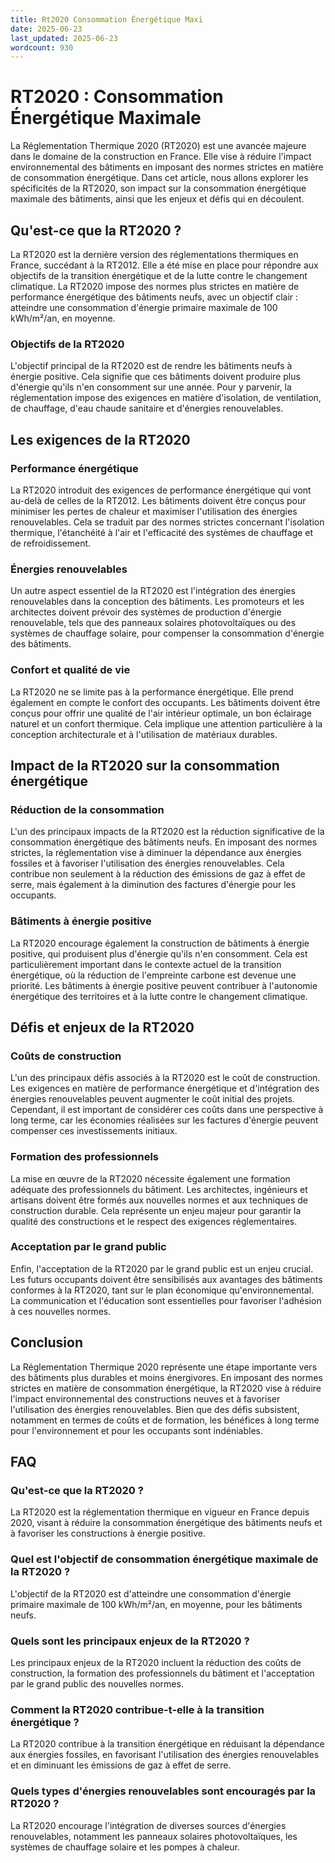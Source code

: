 ```yaml
---
title: Rt2020 Consommation Énergétique Maxi
date: 2025-06-23
last_updated: 2025-06-23
wordcount: 930
---
```


# RT2020 : Consommation Énergétique Maximale

La Réglementation Thermique 2020 (RT2020) est une avancée majeure dans le domaine de la construction en France. Elle vise à réduire l'impact environnemental des bâtiments en imposant des normes strictes en matière de consommation énergétique. Dans cet article, nous allons explorer les spécificités de la RT2020, son impact sur la consommation énergétique maximale des bâtiments, ainsi que les enjeux et défis qui en découlent.

## Qu'est-ce que la RT2020 ?

La RT2020 est la dernière version des réglementations thermiques en France, succédant à la RT2012. Elle a été mise en place pour répondre aux objectifs de la transition énergétique et de la lutte contre le changement climatique. La RT2020 impose des normes plus strictes en matière de performance énergétique des bâtiments neufs, avec un objectif clair : atteindre une consommation d'énergie primaire maximale de 100 kWh/m²/an, en moyenne.

### Objectifs de la RT2020

L'objectif principal de la RT2020 est de rendre les bâtiments neufs à énergie positive. Cela signifie que ces bâtiments doivent produire plus d'énergie qu'ils n'en consomment sur une année. Pour y parvenir, la réglementation impose des exigences en matière d'isolation, de ventilation, de chauffage, d'eau chaude sanitaire et d'énergies renouvelables.

## Les exigences de la RT2020

### Performance énergétique

La RT2020 introduit des exigences de performance énergétique qui vont au-delà de celles de la RT2012. Les bâtiments doivent être conçus pour minimiser les pertes de chaleur et maximiser l'utilisation des énergies renouvelables. Cela se traduit par des normes strictes concernant l'isolation thermique, l'étanchéité à l'air et l'efficacité des systèmes de chauffage et de refroidissement.

### Énergies renouvelables

Un autre aspect essentiel de la RT2020 est l'intégration des énergies renouvelables dans la conception des bâtiments. Les promoteurs et les architectes doivent prévoir des systèmes de production d'énergie renouvelable, tels que des panneaux solaires photovoltaïques ou des systèmes de chauffage solaire, pour compenser la consommation d'énergie des bâtiments.

### Confort et qualité de vie

La RT2020 ne se limite pas à la performance énergétique. Elle prend également en compte le confort des occupants. Les bâtiments doivent être conçus pour offrir une qualité de l'air intérieur optimale, un bon éclairage naturel et un confort thermique. Cela implique une attention particulière à la conception architecturale et à l'utilisation de matériaux durables.

## Impact de la RT2020 sur la consommation énergétique

### Réduction de la consommation

L'un des principaux impacts de la RT2020 est la réduction significative de la consommation énergétique des bâtiments neufs. En imposant des normes strictes, la réglementation vise à diminuer la dépendance aux énergies fossiles et à favoriser l'utilisation des énergies renouvelables. Cela contribue non seulement à la réduction des émissions de gaz à effet de serre, mais également à la diminution des factures d'énergie pour les occupants.

### Bâtiments à énergie positive

La RT2020 encourage également la construction de bâtiments à énergie positive, qui produisent plus d'énergie qu'ils n'en consomment. Cela est particulièrement important dans le contexte actuel de la transition énergétique, où la réduction de l'empreinte carbone est devenue une priorité. Les bâtiments à énergie positive peuvent contribuer à l'autonomie énergétique des territoires et à la lutte contre le changement climatique.

## Défis et enjeux de la RT2020

### Coûts de construction

L'un des principaux défis associés à la RT2020 est le coût de construction. Les exigences en matière de performance énergétique et d'intégration des énergies renouvelables peuvent augmenter le coût initial des projets. Cependant, il est important de considérer ces coûts dans une perspective à long terme, car les économies réalisées sur les factures d'énergie peuvent compenser ces investissements initiaux.

### Formation des professionnels

La mise en œuvre de la RT2020 nécessite également une formation adéquate des professionnels du bâtiment. Les architectes, ingénieurs et artisans doivent être formés aux nouvelles normes et aux techniques de construction durable. Cela représente un enjeu majeur pour garantir la qualité des constructions et le respect des exigences réglementaires.

### Acceptation par le grand public

Enfin, l'acceptation de la RT2020 par le grand public est un enjeu crucial. Les futurs occupants doivent être sensibilisés aux avantages des bâtiments conformes à la RT2020, tant sur le plan économique qu'environnemental. La communication et l'éducation sont essentielles pour favoriser l'adhésion à ces nouvelles normes.

## Conclusion

La Réglementation Thermique 2020 représente une étape importante vers des bâtiments plus durables et moins énergivores. En imposant des normes strictes en matière de consommation énergétique, la RT2020 vise à réduire l'impact environnemental des constructions neuves et à favoriser l'utilisation des énergies renouvelables. Bien que des défis subsistent, notamment en termes de coûts et de formation, les bénéfices à long terme pour l'environnement et pour les occupants sont indéniables.

## FAQ

### Qu'est-ce que la RT2020 ?

La RT2020 est la réglementation thermique en vigueur en France depuis 2020, visant à réduire la consommation énergétique des bâtiments neufs et à favoriser les constructions à énergie positive.

### Quel est l'objectif de consommation énergétique maximale de la RT2020 ?

L'objectif de la RT2020 est d'atteindre une consommation d'énergie primaire maximale de 100 kWh/m²/an, en moyenne, pour les bâtiments neufs.

### Quels sont les principaux enjeux de la RT2020 ?

Les principaux enjeux de la RT2020 incluent la réduction des coûts de construction, la formation des professionnels du bâtiment et l'acceptation par le grand public des nouvelles normes.

### Comment la RT2020 contribue-t-elle à la transition énergétique ?

La RT2020 contribue à la transition énergétique en réduisant la dépendance aux énergies fossiles, en favorisant l'utilisation des énergies renouvelables et en diminuant les émissions de gaz à effet de serre.

### Quels types d'énergies renouvelables sont encouragés par la RT2020 ?

La RT2020 encourage l'intégration de diverses sources d'énergies renouvelables, notamment les panneaux solaires photovoltaïques, les systèmes de chauffage solaire et les pompes à chaleur.